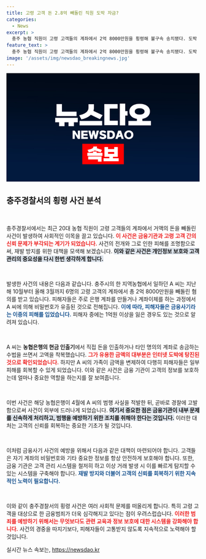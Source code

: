```yaml
---
title: 고령 고객 돈 2.8억 빼돌린 직원 도박 자금?
categories:
  - News
excerpt: >
  충주 농협 직원이 고령 고객들의 계좌에서 2억 8000만원을 횡령해 불구속 송치됐다. 도박 자금을 마련하기 위해 비밀번호를 알아내고 피해자들까지 생긴 이 충격적인 사건의 전말이 밝혀졌다!
feature_text: >
  충주 농협 직원이 고령 고객들의 계좌에서 2억 8000만원을 횡령해 불구속 송치됐다. 도박 자금을 마련하기 위해 비밀번호를 알아내고 피해자들까지 생긴 이 충격적인 사건의 전말이 밝혀졌다!
image: '/assets/img/newsdao_breakingnews.jpg'
---
```


<p><img src="/assets/img/newsdao_breakingnews.jpg" alt="bookingtag 속보" /></p>

<h2 data-ke-size="size26">충주경찰서의 횡령 사건 분석</h2>

<p data-ke-size="size16">&nbsp;</p>

<p>충주경찰서에서는 최근 20대 농협 직원이 고령 고객들의 계좌에서 거액의 돈을 빼돌린 사건이 발생하여 사회적인 이목을 끌고 있습니다. <b><span style="color: #ee2323;">이 사건은 금융기관과 고령 고객 간의 신뢰 문제가 부각되는 계기가 되었습니다.</span></b> 사건의 전개와 그로 인한 피해를 조명함으로써, 재발 방지를 위한 대책을 모색해 보겠습니다. <b><span style="background-color: #21538527;">이와 같은 사건은 개인정보 보호와 고객 관리의 중요성을 다시 한번 생각하게 합니다.</span></b></p>

<p data-ke-size="size16">&nbsp;</p>

<p>발생한 사건의 내용은 다음과 같습니다. 충주시의 한 지역농협에서 일하던 A 씨는 지난해 10월부터 올해 3월까지 6명의 고령 고객의 계좌에서 총 2억 8000만원을 빼돌린 혐의를 받고 있습니다. 피해자들은 주로 은행 계좌를 만들거나 계좌이체를 하는 과정에서 A 씨에 의해 비밀번호가 유출된 것으로 전해집니다. <b><span style="color: #1a5490;">이에 따라, 피해자들은 금융사기라는 이중의 피해를 입었습니다.</span></b> 피해자 중에는 1억원 이상을 잃은 경우도 있는 것으로 알려져 있습니다.</p>

<p data-ke-size="size16">&nbsp;</p>

<p>A 씨는 <b>농협은행의 현금 인출기</b>에서 직접 돈을 인출하거나 타인 명의의 계좌로 송금하는 수법을 쓰면서 고액을 착복했습니다. <b><span style="color: #ee2323;">그가 유용한 금액의 대부분은 인터넷 도박에 탕진된 것으로 확인되었습니다.</span></b> 하지만 A 씨의 가족이 금액을 변제하여 다행히 피해자들은 일부 피해를 회복할 수 있게 되었습니다. 이와 같은 사건은 금융 기관이 고객의 정보를 보호하는데 얼마나 중요한 역할을 하는지를 잘 보여줍니다.</p>

<p data-ke-size="size16">&nbsp;</p>

<p>이번 사건은 해당 농협은행이 4월에 A 씨의 범행 사실을 적발한 뒤, 곧바로 경찰에 고발함으로써 사건이 외부에 드러나게 되었습니다. <b><span style="background-color: #21538527;">여기서 중요한 점은 금융기관이 내부 문제를 신속하게 처리하고, 범행을 예방하기 위한 조치를 취해야 한다는 것입니다.</span></b> 이러한 대처는 고객의 신뢰를 회복하는 중요한 기초가 될 것입니다.</p>

<p data-ke-size="size16">&nbsp;</p>

<p>이처럼 금융사기 사건의 예방을 위해서 다음과 같은 대책이 마련되어야 합니다. 고객들은 자기 계좌의 비밀번호와 기타 중요한 정보를 항상 안전하게 보호해야 합니다. 또한, 금융 기관은 고객 관리 시스템을 철저히 하고 이상 거래 발생 시 이를 빠르게 탐지할 수 있는 시스템을 구축해야 합니다. <b><span style="color: #1a5490;">재발 방지와 더불어 고객의 신뢰를 회복하기 위한 지속적인 노력이 필요합니다.</span></b></p>

<p data-ke-size="size16">&nbsp;</p>

<p>이와 같이 충주경찰서의 횡령 사건은 여러 사회적 문제를 떠올리게 합니다. 특히 고령 고객을 대상으로 한 금융범죄가 더욱 심각해지고 있다는 점이 우려스럽습니다. <b><span style="color: #ee2323;">이러한 범죄를 예방하기 위해서는 무엇보다도 관련 교육과 정보 보호에 대한 시스템을 강화해야 합니다.</span></b> 사건의 경중을 따지기보다, 피해자들이 고통받지 않도록 지속적으로 노력해야 할 것입니다.</p>
실시간 뉴스 속보는, <a href="https://newsdao.kr" rel="dofollow">https://newsdao.kr</a>


